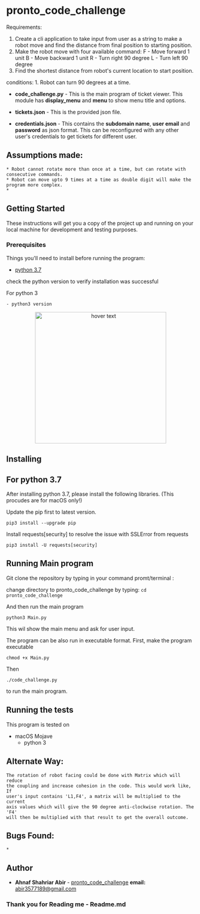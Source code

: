 # pronto_code_challenge
Requirements:
1. Create a cli application to take input from user as a string to make a robot move and find the distance from final position to starting position.
2. Make the robot move with four available command:
	F - Move forward 1 unit
	B - Move backward 1 unit
	R - Turn right 90 degree
	L - Turn left 90 degree
3. Find the shortest distance from robot's current location to start position.

conditions:
	1. Robot can turn 90 degrees at a time.

* **code_challenge.py** - This is the main program of ticket viewer. This module has **display_menu** and **menu**
to show menu title and options.

* **tickets.json** - This is the provided json file.

* **credentials.json** - This contains the **subdomain name**, **user email** and **password** as json format.
This can be reconfigured with any other user's credentials to get tickets for different user.

## Assumptions made:
	* Robot cannot rotate more than once at a time, but can rotate with consecutive commands.
	* Robot can move upto 9 times at a time as double digit will make the program more complex.
	*
	

## Getting Started
These instructions will get you a copy of the project up and running on your local machine for development and testing purposes. 


### Prerequisites

Things you'll need to install before running the program:
* [python 3.7](https://www.python.org/downloads/release/python-373/)

check the python version to verify installation was successful

 For python 3
 ```
- python3 version
 ```
<p align="center">
  <img src="images/version_check.png" width="350" title="hover text">
</p>

 
## Installing

## For python 3.7
After installing python 3.7, please install the following libraries. (This procudes are for macOS only!)

Update the pip first to latest version.
 ```
pip3 install --upgrade pip
 ```

Install requests[security] to resolve the issue with SSLError from requests
```
pip3 install -U requests[security]
```

## Running Main program
Git clone the repository by typing in your command promt/terminal :

change directory to pronto_code_challenge by typing:
``` cd 	pronto_code_challenge ```

And then run the main program
```
python3 Main.py
```
This wil show the main menu and ask for user input.



The program can be also run in executable format.
First, make the program executable
```
chmod +x Main.py 
```
Then 
```
./code_challenge.py
```
to run the main program.

## Running the tests

This program is tested on 
- macOS Mojave 
   - python 3

## Alternate Way:
    The rotation of robot facing could be done with Matrix which will reduce 
    the coupling and increase cohesion in the code. This would work like, If 
    user's input contains 'L1,F4', a matrix will be multiplied to the current
    axis values which will give the 90 degree anti-clockwise rotation. The 'F4'
    will then be multiplied with that result to get the overall outcome. 
    
## Bugs Found:
	* 
## Author

* **Ahnaf Shahriar Abir** - [pronto_code_challenge](https://github.com/AhnafShahriarAbir/pronto_code_challenge)
   **email:** abir3577189@gmail.com

### Thank you for Reading me          - Readme.md
